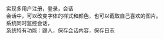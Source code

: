 实现多用户注册，登录，会话<br />
会话中，可以改变字体的样式和颜色，也可以截取自己喜欢的图片。<br />
系统同时监控会话，<br />
系统特有功能：踢人，保存会话内容，保存日志<br />